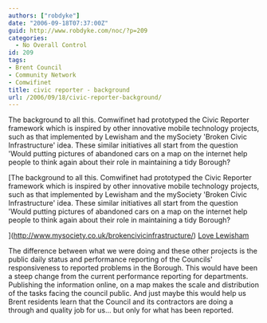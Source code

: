 ```yaml
---
authors: ["robdyke"]
date: "2006-09-18T07:37:00Z"
guid: http://www.robdyke.com/noc/?p=209
categories:
  - No Overall Control
id: 209
tags:
- Brent Council
- Community Network
- Comwifinet
title: civic reporter - background
url: /2006/09/18/civic-reporter-background/
---
```

The background to all this. Comwifinet had prototyped the Civic Reporter framework which is inspired by other innovative mobile technology projects, such as that implemented by Lewisham and the mySociety 'Broken Civic Infrastructure' idea. These similar initiatives all start from the question 'Would putting pictures of abandoned cars on a map on the internet help people to think again about their role in maintaining a tidy Borough?
  
[The background to all this. Comwifinet had prototyped the Civic Reporter framework which is inspired by other innovative mobile technology projects, such as that implemented by Lewisham and the mySociety 'Broken Civic Infrastructure' idea. These similar initiatives all start from the question 'Would putting pictures of abandoned cars on a map on the internet help people to think again about their role in maintaining a tidy Borough?
  
](http://www.mysociety.co.uk/brokencivicinfrastructure/) [Love Lewisham](http://www.lovelewisham.org)

The difference between what we were doing and these other projects is the public daily status and performance reporting of the Councils' responsiveness to reported problems in the Borough. This would have been a steep change from the current performance reporting for departments. Publishing the information online, on a map makes the scale and distribution of the tasks facing the council public. And just maybe this would help us Brent residents learn that the Council and its contractors are doing a through and quality job for us... but only for what has been reported.